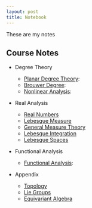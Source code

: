```yaml
---
layout: post
title: Notebook
---
```


These are my notes

## Course Notes

- Degree Theory
    - [Planar Degree Theory](degree_theory.md): 
    - [Brouwer Degree](brouwer_degree.md): 
    - [Nonlinear Analysis](nonlinear_analysis.md): 

- Real Analysis
    - [Real Numbers](real_numbers.md)
    - [Lebesgue Measure](lebesgue_measure.md)
    - [General Measure Theory](general_measure.md)
    - [Lebesgue Integration](lebesgue_integration.md)
    - [Lebesgue Spaces](lebesgue_spaces.md)

- Functional Analysis
    - [Functional Analysis](functional_analysis.md): 

- Appendix
    - [Topology](topology.md)
    - [Lie Groups](lie_groups.md)
    - [Equivariant Algebra](equivariant_theory.md)


